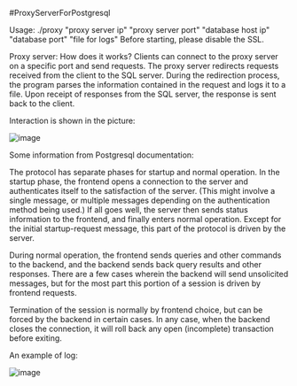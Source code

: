 #ProxyServerForPostgresql

Usage: ./proxy "proxy server ip" "proxy server port" "database host ip" "database port" "file for logs"
Before starting, please disable the SSL.

Proxy server: How does it works? 
Clients can connect to the proxy server on a specific port and send requests. The proxy server redirects requests received from the client to the SQL server. During the redirection process, the program parses the information contained in the request and logs it to a file. Upon receipt of responses from the SQL server, the response is sent back to the client.

Interaction is shown in the picture:

![image](https://user-images.githubusercontent.com/68387788/117286193-8a507c00-ae71-11eb-919c-33fa95088be7.png)


Some information from Postgresql documentation:

The protocol has separate phases for startup and normal operation. In the startup phase, the frontend opens a connection to the server and authenticates itself to the satisfaction of the server. (This might involve a single message, or multiple messages depending on the authentication method being used.) If all goes well, the server then sends status information to the frontend, and finally enters normal operation. Except for the initial startup-request message, this part of the protocol is driven by the server.

During normal operation, the frontend sends queries and other commands to the backend, and the backend sends back query results and other responses. There are a few cases wherein the backend will send unsolicited messages, but for the most part this portion of a session is driven by frontend requests.

Termination of the session is normally by frontend choice, but can be forced by the backend in certain cases. In any case, when the backend closes the connection, it will roll back any open (incomplete) transaction before exiting.

An example of log:

![image](https://user-images.githubusercontent.com/68387788/117287933-9a695b00-ae73-11eb-8c6c-6c5dd962d278.png)




